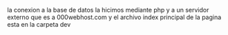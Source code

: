 la conexion a la base de datos la hicimos mediante php y a un servidor externo que es a 000webhost.com y el archivo index principal de la pagina esta en la carpeta dev